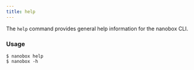 ```yaml
---
title: help
---
```


The `help` command provides general help information for the nanobox CLI.

### Usage
```shell
$ nanobox help
$ nanobox -h
```